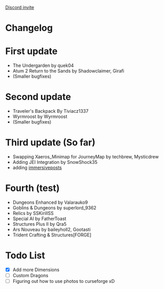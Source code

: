[Discord invite](https://discord.gg/tGyZvxcpPb)

# Changelog

# First update 
- The Undergarden by quek04
- Atum 2 Return to the Sands by Shadowclaimer, Girafi
- (Smaller bugfixes)

# Second update
- Traveler's Backpack By Tiviacz1337
- Wyrmroost by Wyrmroost
- (Smaller bugfixes)

# Third update (So far)
- Swapping Xaeros_Minimap for JourneyMap by techbrew, Mysticdrew
- Adding JEI Integration by SnowShock35
- adding [immersiveposts](https://www.curseforge.com/minecraft/mc-mods/immersiveposts)

# Fourth (test) 
- Dungeons Enhanced by Valarauko9
- Goblins & Dungeons by superlord_9362
- Relics by SSKirillSS
- Special AI by FatherToast
- Structures Plus II by Qra5
- Ars Nouveau by baileyholl2, Gootasti
- Trident Crafting & Structures[FORGE]



# Todo List
- [x] Add more Dimensions
- [ ] Custom Dragons
- [ ] Figuring out how to use photos to curseforge xD
